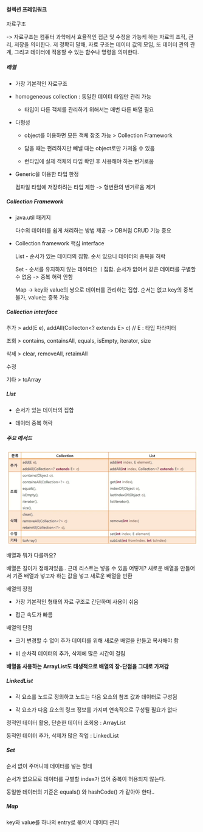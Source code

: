 #### 컬렉션 프레임워크

자료구조

-> 자료구조는 컴퓨터 과학에서 효율적인 접근 및 수정을 가능케 하는 자료의 조직, 관리, 저장을 의미한다. 저 정확히 말해, 자료 구조는 데이터 값의 모임, 또 데이터 관의 관계, 그리고 데이터에 적용할 수 있는 함수나 명령을 의미한다.



##### 배열

- 가장 기본적인 자료구조

- homogeneous collection :  동일한 데이터 타입만 관리 가능
  
  - 타입이 다른 객체를 관리하기 위해서는 매번 다른 배열 필요

- 다형성
  
  - object를 이용하면 모든 객체 참조 가능 > Collection Framework
  
  - 담을 때는 편리하지만 빼낼 때는 object로만 가져올 수 있음
  
  - 런타임에 실제 객체의 타입 확인 후 사용해야 하는 번거로움

- Generic을 이용한 타입 한정
  
  컴파일 타임에 저장하려는 타입 제한 -> 형변환의 번거로움 제거



##### Collection Framework

- java.util 패키지
  
  다수의 데이터를 쉽게 처리하는 방법 제공 ->  DB처럼 CRUD 기능 중요

- Collection framework 핵심 interface
  
  List - 순서가 있는 데이터의 집합. 순서 있으니 데이터의 중복을 허락
  
  Set - 순서를 유지하지 않는 데이터으 ㅣ집합. 순서가 없어서 같은 데이터를 구별할 수 없음 -> 중복 허락 안함
  
  Map -> key와 value의 쌍으로 데이터를 관리하는 집합. 순서는 없고 key의 중복 불가, value는 중복 가능



##### Collection interface

추가 > add(E e), addAll(Collecton<? extends E> c) // E : 타입 파라미터

조회 > contains, containsAll, equals, isEmpty, iterator, size

삭제 > clear, removeAll, retaimAll

수정

기타 > toArray



##### List

- 순서가 있는 데이터의 집합

- 데이터 중복 허락



##### 주요 메서드

![](컬렉션%20프레임워크_assets/2024-01-04-00-00-24-image.png)



배열과 뭐가 다를까요?

배열은 길이가 정해져있음.. 근데 리스트는 넣을 수 있음 어떻게? 새로운 배열을 만들어서 기존 배열과 넣고자 하는 값을 넣고 새로운 배열을 반환



배열의 장점

- 가장 기본적인 형태의 자료 구조로 간단하며 사용이 쉬움

- 접근 속도가 빠름



배열의 단점

- 크기 변경할 수 없어 추가 데이터를 위해 새로운 배열을 만들고 복사해야 함

- 비 순차적 데이터의 추가, 삭제에 많은 시간이 걸림



**배열을 사용하는 ArrayList도 태생적으로 배열의 장-단점을 그대로 가져감**



##### LinkedList

- 각 요소를 노드로 정의하고 노드는 다음 요소의 참조 값과 데이터로 구성됨

- 각 요소가 다음 요소의 링크 정보를 가지며 연속적으로 구성될 필요가 없다



정적인 데이터 활용, 단순한 데이터 조회용 : ArrayList

동적인 데이터 추가, 삭제가 많은 작업 : LinkedList



##### Set

순서 없이 주머니에 데이터를 넣는 형태

순서가 없으므로 데이터를 구별할 index가 없어 중복이 허용되지 않는다.



동일한 데이터의 기준은 equals() 와 hashCode() 가 같아야 한다..





##### Map

key와 value를 하나의 entry로 묶어서 데이터 관리

